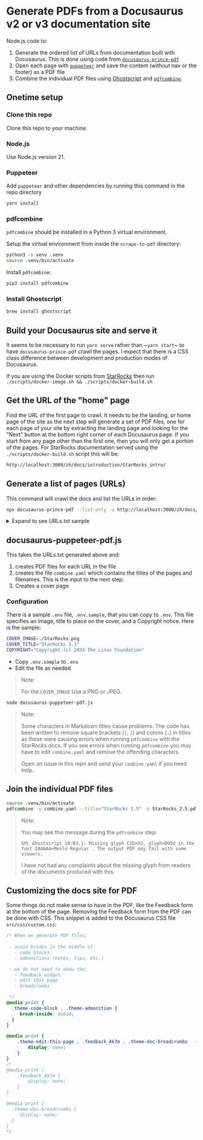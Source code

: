 # Generate PDFs from a Docusaurus v2 or v3 documentation site

Node.js code to:
1. Generate the ordered list of URLs from documentation built with Docusaurus. This is done using code from [`docusaurus-prince-pdf`](https://github.com/signcl/docusaurus-prince-pdf)
2. Open each page with [`puppeteer`](https://pptr.dev/) and save the content (without nav or the footer) as a PDF file
3. Combine the individual PDF files using [Ghostscript](https://www.ghostscript.com/) and [`pdfcombine`](https://github.com/tdegeus/pdfcombine.git).

## Onetime setup

### Clone this repo

Clone this repo to your machine.

### Node.js

Use Node.js version 21.

### Puppeteer

Add `puppeteer` and other dependencies by running this command in the repo directory

```bash
yarn install
```

### pdfcombine

`pdfcombine` should be installed in a Python 3 virtual environment.

Setup the virtual environment from inside the `scrape-to-pdf` directory:

```bash
python3 -m venv .venv
source .venv/bin/activate
```

Install `pdfcombine`:

```bash
pip3 install pdfcombine
```

### Install Ghostscript

```bash
brew install ghostscript
```

## Build your Docusaurus site and serve it

It seems to be necessary to run `yarn serve` rather than ~`yarn start`~ to have `docusaurus-prince-pdf` crawl the pages.  I expect that there is a CSS class difference between development and production modes of Docusaurus.

If you are using the Docker scripts from [StarRocks](https://github.com/StarRocks/starrocks/tree/main/docs/docusaurus/scripts) then run `./scripts/docker-image.sh && ./scripts/docker-build.sh`

## Get the URL of the "home" page

Find the URL of the first page to crawl. It needs to be the landing, or home page of the site as the next step will generate a set of PDF files, one for each page of your site by extracting the landing page and looking for the "Next" button at the bottom right corner of each Docusaurus page. If you start from any page other than the first one, then you will only get a portion of the pages. For StarRocks documentation served using the `./scripts/docker-build.sh` script this will be:

```bash
http://localhost:3000/zh/docs/introduction/StarRocks_intro/
```

## Generate a list of pages (URLs)

This command will crawl the docs and list the URLs in order:

```bash
npx docusaurus-prince-pdf --list-only -u http://localhost:3000/zh/docs/introduction/StarRocks_intro/ --file URLs.txt
```

<details>
  <summary>Expand to see URLs.txt sample</summary>

This is the file format, using the StarRocks developer docs as an example:
```bash
http://localhost:3000/zh/docs/developers/build-starrocks/Build_in_docker/
http://localhost:3000/zh/docs/developers/build-starrocks/build_starrocks_on_ubuntu/
http://localhost:3000/zh/docs/developers/build-starrocks/handbook/
http://localhost:3000/zh/docs/developers/code-style-guides/protobuf-guides/
http://localhost:3000/zh/docs/developers/code-style-guides/restful-api-standard/
http://localhost:3000/zh/docs/developers/code-style-guides/thrift-guides/
http://localhost:3000/zh/docs/developers/debuginfo/
http://localhost:3000/zh/docs/developers/development-environment/IDEA/
http://localhost:3000/zh/docs/developers/development-environment/ide-setup/
http://localhost:3000/zh/docs/developers/trace-tools/Trace/%
```

</details>


## docusaurus-puppeteer-pdf.js

This takes the URLs.txt generated above and:
1. creates PDF files for each URL in the file
2. creates the file `combine.yaml` which contains the titles of the pages and filenames. This is the input to the next step.
3. Creates a cover page

### Configuration

There is a sample `.env` file, `.env.sample`, that you can copy to `.env`. This file specifies an image, title to place on the cover, and a Copyright notice. Here is the sample:

```bash
COVER_IMAGE=./StarRocks.png
COVER_TITLE="StarRocks 3.3"
COPYRIGHT="Copyright (c) 2024 The Linux Foundation"
```

- Copy `.env.sample` to `.env`
- Edit the file as needed

> Note:
>
> For the `COVER_IMAGE` Use a PNG or JPEG.

```bash
node docusaurus-puppeteer-pdf.js
```

> Note:
>
> Some characters in Markdown titles cause problems. The code has been written to remove square brackets (`[`, `]`) and colons (`:`) in titles as these were causing errors when running `pdfcombine` with the StarRocks docs. If you see errors when running `pdfcombine` you may have to edit `combine.yaml` and remove the offending characters.
>
> Open an issue in this repo and send your `combine.yaml` if you need help.

## Join the individual PDF files

```bash
source .venv/bin/activate
pdfcombine -y combine.yaml --title="StarRocks 2.5" -o StarRocks_2.5.pdf
```

> Note:
>
> You may see this message during the `pdfcombine` step:
>
> `GPL Ghostscript 10.03.1: Missing glyph CID=93, glyph=005d in the font IAAAAA+Menlo-Regular . The output PDF may fail with some viewers.`
>
> I have not had any complaints about the missing glyph from readers of the documents produced with this.

## Customizing the docs site for PDF

Some things do not make sense to have in the PDF, like the Feedback form at the bottom of the page. Removing the Feedback form from the PDF can be done with CSS. This snippet is added to the Docusaurus CSS file `src/css/custom.css`:

```css
/* When we generate PDF files:
 
 - avoid breaks in the middle of:
   - code blocks
   - admonitions (notes, tips, etc.)

 - we do not need to show the:
   - feedback widget.
   - edit this page
   - breadcrumbs

 */
@media print {
  .theme-code-block , .theme-admonition {
     break-inside: avoid;
  }
}

@media print {
    .theme-edit-this-page , .feedback_Ak7m , .theme-doc-breadcrumbs   {
        display: none;
    }
}
/*
@media print {
    .feedback_Ak7m {
        display: none;
    }
}

@media print {
  .theme-doc-breadcrumbs {
     display: none;
  }
}
*/
```

